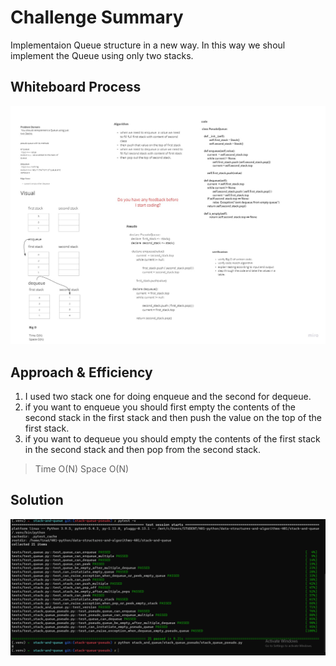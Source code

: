 # Challenge Summary
<!-- Description of the challenge -->

Implementaion Queue structure in a new way. In this way we shoul implement the Queue using only two stacks.

## Whiteboard Process
<!-- Embedded whiteboard image -->
![](stack-queue-pseudo.jpg)

## Approach & Efficiency
<!-- What approach did you take? Why? What is the Big O space/time for this approach? -->

1. I used two stack one for doing enqueue and the second for dequeue.
2. if you want to enqueue you should first empty the contents of the second stack in the first stack and then push the value on the top of the first stack.
3. if you want to dequeue you should empty the contents of the first stack in the second stack and then pop from the second stack.

> Time O(N)
> Space O(N)

## Solution
<!-- Show how to run your code, and examples of it in action -->
![](test_pseudo.PNG)

